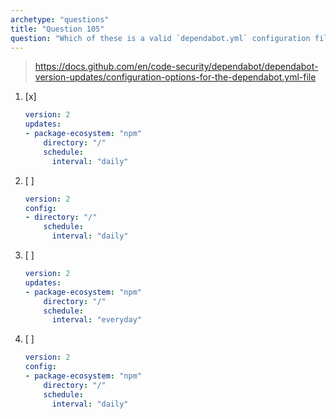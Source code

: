 ```yaml
---
archetype: "questions"
title: "Question 105"
question: "Which of these is a valid `dependabot.yml` configuration file?"
---
```



> https://docs.github.com/en/code-security/dependabot/dependabot-version-updates/configuration-options-for-the-dependabot.yml-file
1. [x] 
    ```yaml 
    version: 2
    updates:
    - package-ecosystem: "npm"
        directory: "/"
        schedule:
          interval: "daily"
    ```
1. [ ] 
    ```yaml 
    version: 2
    config:
    - directory: "/"
        schedule:
          interval: "daily"
    ```
1. [ ] 
    ```yaml 
    version: 2
    updates:
    - package-ecosystem: "npm"
        directory: "/"
        schedule:
          interval: "everyday"
    ```
1. [ ] 
    ```yaml 
    version: 2
    config:
    - package-ecosystem: "npm"
        directory: "/"
        schedule:
          interval: "daily"
    ```

